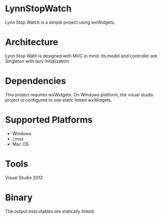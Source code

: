 # LynnStopWatch

Lynn Stop Watch is a simple project using wxWidgets.

# Architecture

Lynn Stop Wath is designed with MVC in mind. Its model and controller are Singleton with lazy initialization.

# Dependencies

This project requires wxWidgets. On Windows platform, the visual studio project is configured to use static linked wxWidgets.

# Supported Platforms

* Windows
* Linux
* Mac OS

# Tools

Visual Studio 2013

# Binary

The output executables are statically linked.
